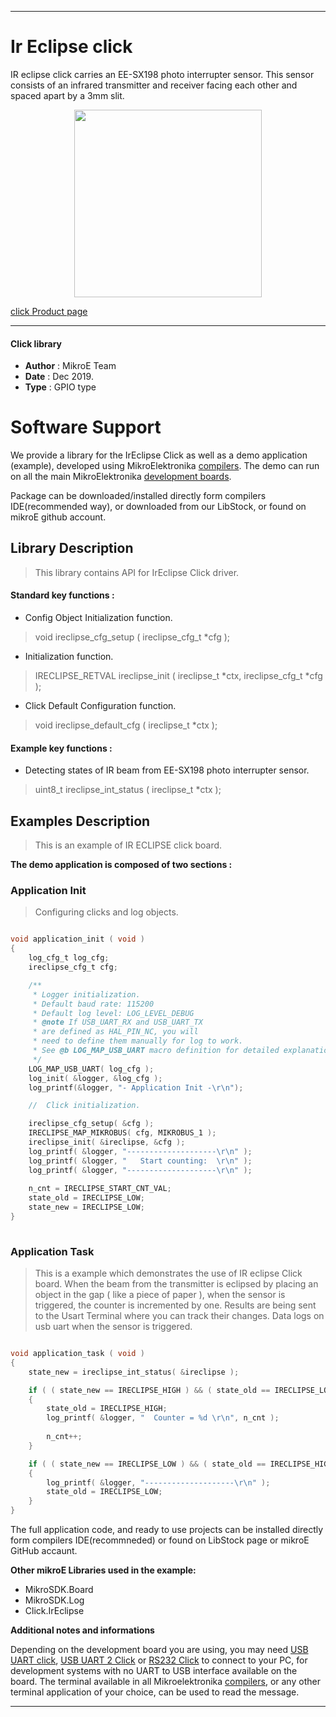 

---
# Ir Eclipse click

IR eclipse click carries an EE-SX198 photo interrupter sensor. This sensor consists of an infrared transmitter and receiver facing each other and spaced apart by a 3mm slit.

<p align="center">
  <img src="https://download.mikroe.com/images/click_for_ide/ireclipse_click.png" height=300px>
</p>

[click Product page](https://www.mikroe.com/ir-eclipse-click)

---


#### Click library 

- **Author**        : MikroE Team
- **Date**          : Dec 2019.
- **Type**          : GPIO type


# Software Support

We provide a library for the IrEclipse Click 
as well as a demo application (example), developed using MikroElektronika 
[compilers](https://shop.mikroe.com/compilers). 
The demo can run on all the main MikroElektronika [development boards](https://shop.mikroe.com/development-boards).

Package can be downloaded/installed directly form compilers IDE(recommended way), or downloaded from our LibStock, or found on mikroE github account. 

## Library Description

> This library contains API for IrEclipse Click driver.

#### Standard key functions :

- Config Object Initialization function.
> void ireclipse_cfg_setup ( ireclipse_cfg_t *cfg ); 
 
- Initialization function.
> IRECLIPSE_RETVAL ireclipse_init ( ireclipse_t *ctx, ireclipse_cfg_t *cfg );

- Click Default Configuration function.
> void ireclipse_default_cfg ( ireclipse_t *ctx );


#### Example key functions :

- Detecting states of IR beam from EE-SX198 photo interrupter sensor.
> uint8_t ireclipse_int_status ( ireclipse_t *ctx );

## Examples Description

> 
> This is an example of IR ECLIPSE click board.
> 

**The demo application is composed of two sections :**

### Application Init 

>
> Configuring clicks and log objects.
> 

```c

void application_init ( void )
{
    log_cfg_t log_cfg;
    ireclipse_cfg_t cfg;

    /** 
     * Logger initialization.
     * Default baud rate: 115200
     * Default log level: LOG_LEVEL_DEBUG
     * @note If USB_UART_RX and USB_UART_TX 
     * are defined as HAL_PIN_NC, you will 
     * need to define them manually for log to work. 
     * See @b LOG_MAP_USB_UART macro definition for detailed explanation.
     */
    LOG_MAP_USB_UART( log_cfg );
    log_init( &logger, &log_cfg );
    log_printf(&logger, "- Application Init -\r\n");

    //  Click initialization.

    ireclipse_cfg_setup( &cfg );
    IRECLIPSE_MAP_MIKROBUS( cfg, MIKROBUS_1 );
    ireclipse_init( &ireclipse, &cfg );
    log_printf( &logger, "--------------------\r\n" );
    log_printf( &logger, "   Start counting:  \r\n" );
    log_printf( &logger, "--------------------\r\n" );
    
    n_cnt = IRECLIPSE_START_CNT_VAL;
    state_old = IRECLIPSE_LOW;
    state_new = IRECLIPSE_LOW;
}
  
```

### Application Task

>
> This is a example which demonstrates the use of IR eclipse Click board.
> When the beam from the transmitter is eclipsed by placing an object in
> the gap ( like a piece of paper ), when the sensor is triggered, the 
> counter is incremented by one. Results are being sent to the Usart 
> Terminal where you can track their changes. Data logs on usb uart 
> when the sensor is triggered.
> 

```c

void application_task ( void )
{
    state_new = ireclipse_int_status( &ireclipse );

    if ( ( state_new == IRECLIPSE_HIGH ) && ( state_old == IRECLIPSE_LOW ) )
    {
        state_old = IRECLIPSE_HIGH;
        log_printf( &logger, "  Counter = %d \r\n", n_cnt );
    
        n_cnt++;
    }

    if ( ( state_new == IRECLIPSE_LOW ) && ( state_old == IRECLIPSE_HIGH ) )
    {
        log_printf( &logger, "--------------------\r\n" );
        state_old = IRECLIPSE_LOW;
    }
}  

```

The full application code, and ready to use projects can be  installed directly form compilers IDE(recommneded) or found on LibStock page or mikroE GitHub accaunt.

**Other mikroE Libraries used in the example:** 

- MikroSDK.Board
- MikroSDK.Log
- Click.IrEclipse

**Additional notes and informations**

Depending on the development board you are using, you may need 
[USB UART click](https://shop.mikroe.com/usb-uart-click), 
[USB UART 2 Click](https://shop.mikroe.com/usb-uart-2-click) or 
[RS232 Click](https://shop.mikroe.com/rs232-click) to connect to your PC, for 
development systems with no UART to USB interface available on the board. The 
terminal available in all Mikroelektronika 
[compilers](https://shop.mikroe.com/compilers), or any other terminal application 
of your choice, can be used to read the message.



---
